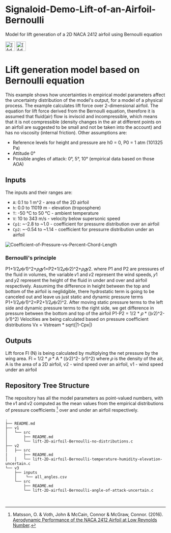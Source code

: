 # Signaloid-Demo-Lift-of-an-Airfoil-Bernoulli

Model for lift generation of a 2D NACA 2412 airfoil using Bernoulli equation

[<img src="https://assets.signaloid.io/add-to-signaloid-cloud-logo-dark-v6.png#gh-dark-mode-only" alt="[Add to signaloid.io]" height="30">](https://signaloid.io/repositories?connect=https://github.com/MaximPetrusenko/Signaloid-Demo-Lift-of-an-Airfoil-Bernoulli#gh-dark-mode-only)
[<img src="https://assets.signaloid.io/add-to-signaloid-cloud-logo-light-v6.png#gh-light-mode-only" alt="[Add to signaloid.io]" height="30">](https://signaloid.io/repositories?connect=https://github.com/MaximPetrusenko/Signaloid-Demo-Lift-of-an-Airfoil-Bernoulli#gh-light-mode-only)

# Lift generation model based on Bernoulli equation
This example shows how uncertainties in empirical model parameters affect the uncertainty distribution of the model's output, for a model of a physical process. The example calculates lift force over 2-dimensional airfoil. The equation for lift force derived from the Bernoulli equation, therefore it is assumed that fluid(air) flow is inviscid and incompressible, which means that it is not compressible (density changes in the air at different points on an airfoil are suggested to be small and not be taken into the account) and has no viscosity (internal friction). 
Other assumptions are:
- Reference levels for height and pressure are h0 = 0, P0 = 1 atm (101325 Pa)
- Attitude 0°
- Possible angles of attack: 0°, 5°, 10° (empirical data based on those AOA)

## Inputs
The inputs and their ranges are:
  -	`A`:		0.1 to 1 m^2 - area of the 2D airfoil
  -	`h`:	  0.0 to 11019 m - elevation (troposphere)
  - `T`:	  -50 °C to 50 °C - ambient temperature
  -	`V`:		10 to 343 m/s - velocity below supersonic speed
  -	`Сp1`:	~-2.8 to ~1.0 - coefficient for pressurre distribution over an airfoil
  -	`Сp2`:	~-0.54 to ~1.14 - coefficient for pressurre distribution under an airfoil 
  
![Coefficient-of-Pressure-vs-Percent-Chord-Length](https://user-images.githubusercontent.com/72452482/220147400-506b3916-9d18-4a7d-9139-2214d3a66bc1.png)

### Bernoulli's principle
P1+1/2*𝜌*(𝑣1)^2+𝜌*𝑔*𝑦1=P2+1/2*𝜌*(𝑣2)^2+𝜌*𝑔*𝑦2. where P1 and P2 are pressures of the fluid in volumes, the variable 𝑣1 and 𝑣2 represent the wind speeds, 𝑦1 and 𝑦2 represent the height of the fluid in under and over and airfoil respectively.
Assumimg the difference in height between the top and bottom of the airfoil is neglidgible, there hydrostatic term is going to be canceled out and leave us just static and dynamic pressure terms
P1+1/2*𝜌*(𝑣1)^2=P2+1/2*𝜌*(𝑣2)^2.
After moving static pressure terms to the left side and dynamic pressure terms to the right side, we get difference in pressure between the bottom and top of the airfoil
P1-P2 = 1/2 * 𝜌 * ((𝑣2)^2- (𝑣1)^2)
Velocities are being calculated based on pressure coefficient distributions 
Vx = Vstream * sqrt(|1-Cpx|)
## Outputs
Lift force Fl (N) is being calculated by multiplying the net pressure by the wing area.
Fl = 1/2 * 𝜌 * A  * ((𝑣2)^2- (𝑣1)^2)
where 𝜌 is the density of the air, A is the area of a 2D airfoil, v2 - wind speed over an airfoil, v1 - wind speed under an airfoil
 
## Repository Tree Structure
The repository has all the model parameters as point-valued numbers, with the 𝑣1 and 𝑣2 computed as the mean values from the empirical distributions of pressure coefficients [^0] over and under an airfoil respectively.

```
.
├── README.md
├── v1
│   └── src
│       ├── README.md
│       └── lift-2D-airfoil-Bernoulli-no-distributions.c
├── v2
│   ├── src
|       ├── README.md
│   │   └── lift-2D-airfoil-Bernoulli-temperature-humidity-elevation-uncertain.c
└── v3
    ├── inputs
    │    └── all_angles.csv
    └── src
        ├── README.md
        └── lift-2D-airfoil-Bernoulli-angle-of-attack-uncertain.c

```
<br/>

[^0]: Matsson, O. & Voth, John & McCain, Connor & McGraw, Connor. (2016). [Aerodynamic Performance of the NACA 2412 Airfoil at Low Reynolds Number](https://www.researchgate.net/publication/319271205_Aerodynamic_Performance_of_the_NACA_2412_Airfoil_at_Low_Reynolds_Number).
